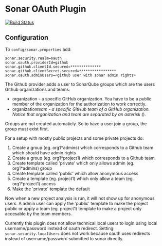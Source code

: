 Sonar OAuth Plugin
=====================

[![Build Status](http://ns395624.ip-176-31-120.eu:8080/jenkins/job/Sonar%20OAuth%20Plugin/badge/icon)](http://ns395624.ip-176-31-120.eu:8080/jenkins/job/Sonar%20OAuth%20Plugin/)

Configuration
-------------

To `config/sonar.properties` add:

    sonar.security.realm=oauth
    sonar.oauth.providerId=github
    sonar.github.clientId.secured=**************
    sonar.github.clientSecret.secured=*****************
    sonar.oauth.adminUsers=<github user with sonar admin rights>


The Github provider adds a user to SonarQube groups which are the users Github organizations and teams:

* organization - a specific GitHub organization. You have to be a public member of the organization for the authorization to work correctly.
* organization*team - a specific GitHub team of a GitHub organization. Notice that organization and team are separated by an asterisk (*).

Groups are not created automaticly. So to have a user join a group, the group must exist first.

For a setup with mostly public projects and some private projects do:

1. Create a group (eg. org1*admins) which corresponds to a Github team which should have admin rights
2. Create a group (eg. org1*project1) which corresponds to a Github team
3. Create template called 'private' which only allows admin (eg. org1*admins) group
4. Create template called 'public' which allow anonymous access
5. Create a template (eg. project1) which only allow a team (eg. org1*project1) access
6. Make the 'private' template the default

Now when a new project analysis is run, it will not show up for anonymous users.
A admin user can apply the 'public' template to make the project public or apply a team (eg. project1) template to make a project only accesable by the team members.

Currently this plugin does not allow technical local users to login using local username/password instead of oauth redirect. Setting `sonar.security.localUsers` does not work because oauth uses redirects instead of username/password submitted to sonar directly.